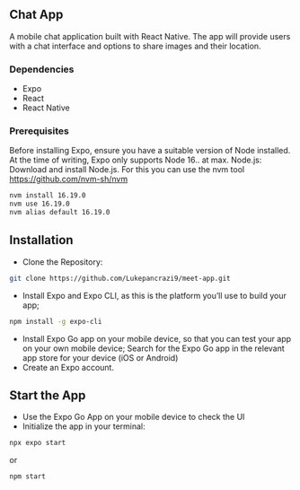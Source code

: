 ## Chat App

A mobile chat application built with React Native. The app will provide users with a chat interface and options to share images and their location.

### Dependencies

- Expo
- React
- React Native

### Prerequisites
Before installing Expo, ensure you have a suitable version of Node installed. At the time of writing, Expo only supports Node 16.. at max.
Node.js: Download and install Node.js. For this you can use the nvm tool https://github.com/nvm-sh/nvm
```bash
nvm install 16.19.0
nvm use 16.19.0
nvm alias default 16.19.0
```
## Installation 

- Clone the Repository:
```bash
git clone https://github.com/Lukepancrazi9/meet-app.git
```
- Install Expo and Expo CLI, as this is the platform you’ll use to build your app;
```bash
npm install -g expo-cli
```
- Install Expo Go app on your mobile device, so that you can test your app on your own mobile device;
      Search for the Expo Go app in the relevant app store for your device (iOS or Android)
- Create an Expo account.


## Start the App
- Use the Expo Go App on your mobile device to check the UI
- Initialize the app in your terminal:
```bash
npx expo start
```
or 
```bash
npm start
```
